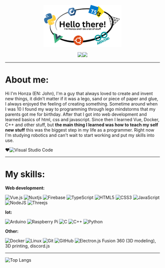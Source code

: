 
<p align="center"><img width="50%" alt="Hello, I'm Honza and I do lot of stuff" src="./images/banner.png" /></a></p>
<p align="center"><a href="https://www.linkedin.com/in/jan-kubita-789948259/"><img src="https://img.shields.io/badge/linkedin-%230077B5.svg?style=for-the-badge&logo=linkedin&logoColor=white"></a><a href="https://codepen.io/HonzaKubita"><img src="https://img.shields.io/badge/Codepen-000000?style=for-the-badge&logo=codepen&logoColor=white"></a></p>


<hr>

# About me:
Hi I'm Honza (EN: John), I'm a guy that always loved to create and invent new things, it didn't matter if it was a lego, sand or piece of paper and glue, I always enjoyed the feeling of creating something. Sometime around when I was 10 I found my way to programming through lego mindstorms that my parents got me for birthday. After that I got into web development and learned basics of html, css and javascript. Since then I learned Vue, Docker, C++ and other stuff, but __the main thing I learned was how to teach my self new stuff__ this was the biggest step in my life as a programmer. Right now I'm studying robotics and can't wait to start working and put my skills into use.

❤️![Visual Studio Code](https://img.shields.io/badge/Visual%20Studio%20Code-0078d7.svg?style=for-the-badge&logo=visual-studio-code&logoColor=white)

<hr>

# My skills:
**Web development:**

![Vue.js](https://img.shields.io/badge/vuejs-%2335495e.svg?style=for-the-badge&logo=vuedotjs&logoColor=%234FC08D)	![Nuxtjs](https://img.shields.io/badge/Nuxt-002E3B?style=for-the-badge&logo=nuxtdotjs&logoColor=#00DC82)
![Firebase](https://img.shields.io/badge/firebase-a08021?style=for-the-badge&logo=firebase&logoColor=ffcd34) ![TypeScript](https://img.shields.io/badge/typescript-%23007ACC.svg?style=for-the-badge&logo=typescript&logoColor=white) ![HTML5](https://img.shields.io/badge/html5-%23E34F26.svg?style=for-the-badge&logo=html5&logoColor=white) ![CSS3](https://img.shields.io/badge/css3-%231572B6.svg?style=for-the-badge&logo=css3&logoColor=white) ![JavaScript](https://img.shields.io/badge/javascript-%23323330.svg?style=for-the-badge&logo=javascript&logoColor=%23F7DF1E) ![NodeJS](https://img.shields.io/badge/node.js-6DA55F?style=for-the-badge&logo=node.js&logoColor=white) ![Threejs](https://img.shields.io/badge/threejs-black?style=for-the-badge&logo=three.js&logoColor=white)

**Iot:**

![Arduino](https://img.shields.io/badge/-Arduino-00979D?style=for-the-badge&logo=Arduino&logoColor=white)	![Raspberry Pi](https://img.shields.io/badge/-RaspberryPi-C51A4A?style=for-the-badge&logo=Raspberry-Pi) ![C](https://img.shields.io/badge/c-%2300599C.svg?style=for-the-badge&logo=c&logoColor=white) ![C++](https://img.shields.io/badge/c++-%2300599C.svg?style=for-the-badge&logo=c%2B%2B&logoColor=white) ![Python](https://img.shields.io/badge/python-3670A0?style=for-the-badge&logo=python&logoColor=ffdd54) 

**Other:**

![Docker](https://img.shields.io/badge/docker-%230db7ed.svg?style=for-the-badge&logo=docker&logoColor=white) ![Linux](https://img.shields.io/badge/Linux-FCC624?style=for-the-badge&logo=linux&logoColor=black) ![Git](https://img.shields.io/badge/git-%23F05033.svg?style=for-the-badge&logo=git&logoColor=white) ![GitHub](https://img.shields.io/badge/github-%23121011.svg?style=for-the-badge&logo=github&logoColor=white) ![Electron.js](https://img.shields.io/badge/Electron-191970?style=for-the-badge&logo=Electron&logoColor=white) Fusion 360 (3D modeling), 3D printing, discord.js

<hr>

![Top Langs](https://github-readme-stats.vercel.app/api/top-langs/?username=HonzaKubita&layout=compact)
